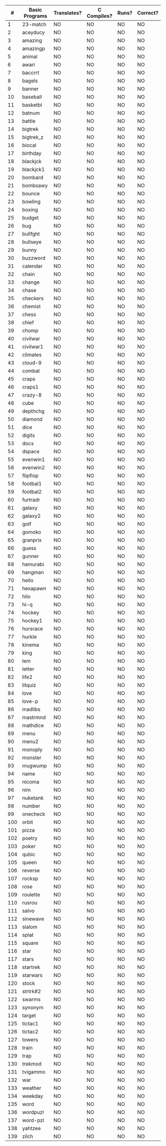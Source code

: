 |  #  |   Basic Programs     | Translates? | C Compiles? | Runs? | Correct? |
|-----|----------------------|-------------|-------------|-------|----------|
|   1 | 23-match             |      NO     |      NO     |   NO  |     NO   |
|   2 | aceyducy             |      NO     |      NO     |   NO  |     NO   |
|   3 | amazing              |      NO     |      NO     |   NO  |     NO   |
|   4 | amazingp             |      NO     |      NO     |   NO  |     NO   |
|   5 | animal               |      NO     |      NO     |   NO  |     NO   |
|   6 | awari                |      NO     |      NO     |   NO  |     NO   |
|   7 | baccrrt              |      NO     |      NO     |   NO  |     NO   |
|   8 | bagels               |      NO     |      NO     |   NO  |     NO   |
|   9 | banner               |      NO     |      NO     |   NO  |     NO   |
|  10 | baseball             |      NO     |      NO     |   NO  |     NO   |
|  11 | basketbl             |      NO     |      NO     |   NO  |     NO   |
|  12 | batnum               |      NO     |      NO     |   NO  |     NO   |
|  13 | battle               |      NO     |      NO     |   NO  |     NO   |
|  14 | bigtrek              |      NO     |      NO     |   NO  |     NO   |
|  15 | bigtrek_z            |      NO     |      NO     |   NO  |     NO   |
|  16 | biocal               |      NO     |      NO     |   NO  |     NO   |
|  17 | birthday             |      NO     |      NO     |   NO  |     NO   |
|  18 | blackjck             |      NO     |      NO     |   NO  |     NO   |
|  19 | blackjck1            |      NO     |      NO     |   NO  |     NO   |
|  20 | bombard              |      NO     |      NO     |   NO  |     NO   |
|  21 | bombsawy             |      NO     |      NO     |   NO  |     NO   |
|  22 | bounce               |      NO     |      NO     |   NO  |     NO   |
|  23 | bowling              |      NO     |      NO     |   NO  |     NO   |
|  24 | boxing               |      NO     |      NO     |   NO  |     NO   |
|  25 | budget               |      NO     |      NO     |   NO  |     NO   |
|  26 | bug                  |      NO     |      NO     |   NO  |     NO   |
|  27 | bullfght             |      NO     |      NO     |   NO  |     NO   |
|  28 | bullseye             |      NO     |      NO     |   NO  |     NO   |
|  29 | bunny                |      NO     |      NO     |   NO  |     NO   |
|  30 | buzzword             |      NO     |      NO     |   NO  |     NO   |
|  31 | calendar             |      NO     |      NO     |   NO  |     NO   |
|  32 | chain                |      NO     |      NO     |   NO  |     NO   |
|  33 | change               |      NO     |      NO     |   NO  |     NO   |
|  34 | chase                |      NO     |      NO     |   NO  |     NO   |
|  35 | checkers             |      NO     |      NO     |   NO  |     NO   |
|  36 | chemist              |      NO     |      NO     |   NO  |     NO   |
|  37 | chess                |      NO     |      NO     |   NO  |     NO   |
|  38 | chief                |      NO     |      NO     |   NO  |     NO   |
|  39 | chomp                |      NO     |      NO     |   NO  |     NO   |
|  40 | civilwar             |      NO     |      NO     |   NO  |     NO   |
|  41 | civilwar1            |      NO     |      NO     |   NO  |     NO   |
|  42 | climates             |      NO     |      NO     |   NO  |     NO   |
|  43 | cloud-9              |      NO     |      NO     |   NO  |     NO   |
|  44 | combat               |      NO     |      NO     |   NO  |     NO   |
|  45 | craps                |      NO     |      NO     |   NO  |     NO   |
|  46 | craps1               |      NO     |      NO     |   NO  |     NO   |
|  47 | crazy-8              |      NO     |      NO     |   NO  |     NO   |
|  48 | cube                 |      NO     |      NO     |   NO  |     NO   |
|  49 | depthchg             |      NO     |      NO     |   NO  |     NO   |
|  50 | diamond              |      NO     |      NO     |   NO  |     NO   |
|  51 | dice                 |      NO     |      NO     |   NO  |     NO   |
|  52 | digits               |      NO     |      NO     |   NO  |     NO   |
|  53 | docs                 |      NO     |      NO     |   NO  |     NO   |
|  54 | dspace               |      NO     |      NO     |   NO  |     NO   |
|  55 | evenwin1             |      NO     |      NO     |   NO  |     NO   |
|  56 | evenwin2             |      NO     |      NO     |   NO  |     NO   |
|  57 | flipflop             |      NO     |      NO     |   NO  |     NO   |
|  58 | footbal1             |      NO     |      NO     |   NO  |     NO   |
|  59 | footbal2             |      NO     |      NO     |   NO  |     NO   |
|  60 | furtradr             |      NO     |      NO     |   NO  |     NO   |
|  61 | galaxy               |      NO     |      NO     |   NO  |     NO   |
|  62 | galaxy2              |      NO     |      NO     |   NO  |     NO   |
|  63 | golf                 |      NO     |      NO     |   NO  |     NO   |
|  64 | gomoko               |      NO     |      NO     |   NO  |     NO   |
|  65 | granprix             |      NO     |      NO     |   NO  |     NO   |
|  66 | guess                |      NO     |      NO     |   NO  |     NO   |
|  67 | gunner               |      NO     |      NO     |   NO  |     NO   |
|  68 | hamurabi             |      NO     |      NO     |   NO  |     NO   |
|  69 | hangman              |      NO     |      NO     |   NO  |     NO   |
|  70 | hello                |      NO     |      NO     |   NO  |     NO   |
|  71 | hexapawn             |      NO     |      NO     |   NO  |     NO   |
|  72 | hilo                 |      NO     |      NO     |   NO  |     NO   |
|  73 | hi-q                 |      NO     |      NO     |   NO  |     NO   |
|  74 | hockey               |      NO     |      NO     |   NO  |     NO   |
|  75 | hockey1              |      NO     |      NO     |   NO  |     NO   |
|  76 | horsrace             |      NO     |      NO     |   NO  |     NO   |
|  77 | hurkle               |      NO     |      NO     |   NO  |     NO   |
|  78 | kinema               |      NO     |      NO     |   NO  |     NO   |
|  79 | king                 |      NO     |      NO     |   NO  |     NO   |
|  80 | lem                  |      NO     |      NO     |   NO  |     NO   |
|  81 | letter               |      NO     |      NO     |   NO  |     NO   |
|  82 | life2                |      NO     |      NO     |   NO  |     NO   |
|  83 | litquiz              |      NO     |      NO     |   NO  |     NO   |
|  84 | love                 |      NO     |      NO     |   NO  |     NO   |
|  85 | love-p               |      NO     |      NO     |   NO  |     NO   |
|  86 | madlibs              |      NO     |      NO     |   NO  |     NO   |
|  87 | mastrmnd             |      NO     |      NO     |   NO  |     NO   |
|  88 | mathdice             |      NO     |      NO     |   NO  |     NO   |
|  89 | menu                 |      NO     |      NO     |   NO  |     NO   |
|  90 | menu2                |      NO     |      NO     |   NO  |     NO   |
|  91 | monoply              |      NO     |      NO     |   NO  |     NO   |
|  92 | monster              |      NO     |      NO     |   NO  |     NO   |
|  93 | mugwump              |      NO     |      NO     |   NO  |     NO   |
|  94 | name                 |      NO     |      NO     |   NO  |     NO   |
|  95 | nicoma               |      NO     |      NO     |   NO  |     NO   |
|  96 | nim                  |      NO     |      NO     |   NO  |     NO   |
|  97 | nuketank             |      NO     |      NO     |   NO  |     NO   |
|  98 | number               |      NO     |      NO     |   NO  |     NO   |
|  99 | onecheck             |      NO     |      NO     |   NO  |     NO   |
| 100 | orbit                |      NO     |      NO     |   NO  |     NO   |
| 101 | pizza                |      NO     |      NO     |   NO  |     NO   |
| 102 | poetry               |      NO     |      NO     |   NO  |     NO   |
| 103 | poker                |      NO     |      NO     |   NO  |     NO   |
| 104 | qubic                |      NO     |      NO     |   NO  |     NO   |
| 105 | queen                |      NO     |      NO     |   NO  |     NO   |
| 106 | reverse              |      NO     |      NO     |   NO  |     NO   |
| 107 | rocksp               |      NO     |      NO     |   NO  |     NO   |
| 108 | rose                 |      NO     |      NO     |   NO  |     NO   |
| 109 | roulette             |      NO     |      NO     |   NO  |     NO   |
| 110 | rusrou               |      NO     |      NO     |   NO  |     NO   |
| 111 | salvo                |      NO     |      NO     |   NO  |     NO   |
| 112 | sinewave             |      NO     |      NO     |   NO  |     NO   |
| 113 | slalom               |      NO     |      NO     |   NO  |     NO   |
| 114 | splat                |      NO     |      NO     |   NO  |     NO   |
| 115 | square               |      NO     |      NO     |   NO  |     NO   |
| 116 | star                 |      NO     |      NO     |   NO  |     NO   |
| 117 | stars                |      NO     |      NO     |   NO  |     NO   |
| 118 | startrek             |      NO     |      NO     |   NO  |     NO   |
| 119 | starwars             |      NO     |      NO     |   NO  |     NO   |
| 120 | stock                |      NO     |      NO     |   NO  |     NO   |
| 121 | strtrk#2             |      NO     |      NO     |   NO  |     NO   |
| 122 | swarms               |      NO     |      NO     |   NO  |     NO   |
| 123 | synonym              |      NO     |      NO     |   NO  |     NO   |
| 124 | target               |      NO     |      NO     |   NO  |     NO   |
| 125 | tictac1              |      NO     |      NO     |   NO  |     NO   |
| 126 | tictac2              |      NO     |      NO     |   NO  |     NO   |
| 127 | towers               |      NO     |      NO     |   NO  |     NO   |
| 128 | train                |      NO     |      NO     |   NO  |     NO   |
| 129 | trap                 |      NO     |      NO     |   NO  |     NO   |
| 130 | trekmod              |      NO     |      NO     |   NO  |     NO   |
| 131 | tvigammo             |      NO     |      NO     |   NO  |     NO   |
| 132 | war                  |      NO     |      NO     |   NO  |     NO   |
| 133 | weather              |      NO     |      NO     |   NO  |     NO   |
| 134 | weekday              |      NO     |      NO     |   NO  |     NO   |
| 135 | word                 |      NO     |      NO     |   NO  |     NO   |
| 136 | wordpuzl             |      NO     |      NO     |   NO  |     NO   |
| 137 | word-pzl             |      NO     |      NO     |   NO  |     NO   |
| 138 | yahtzee              |      NO     |      NO     |   NO  |     NO   |
| 139 | zilch                |      NO     |      NO     |   NO  |     NO   |

